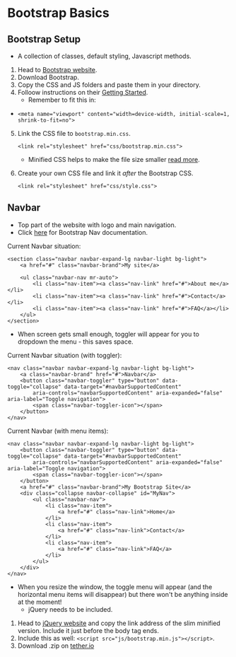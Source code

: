 # Bootstrap Basics

## Bootstrap Setup

- A collection of classes, default styling, Javascript methods.

1. Head to [Bootstrap website](https://getbootstrap.com/).
2. Download Bootstrap.
3. Copy the CSS and JS folders and paste them in your directory.
4. Folloow instructions on their [Getting Started](https://getbootstrap.com/docs/4.5/getting-started/introduction/).
   - Remember to fit this in: 
- 
    `<meta name="viewport" content="width=device-width, initial-scale=1, shrink-to-fit=no">`

5. Link the CSS file to `bootstrap.min.css`.
   
    `<link rel="stylesheet" href="css/bootstrap.min.css">`

   - Minified CSS helps to make the file size smaller [read more](https://www.quora.com/What-is-the-differnce-between-min-css-and-css-in-bootstrap-files#:~:text=min.,make%20the%20file%20size%20smaller.&text=css%20file%20is%20minimized%20version,the%20page%20load%20time%20too.).
  
6. Create your own CSS file and link it *after* the Bootstrap CSS.

    `<link rel="stylesheet" href="css/style.css">`

## Navbar

- Top part of the website with logo and main navigation.
- Click [here](https://getbootstrap.com/docs/4.5/components/navbar/) for Bootstrap Nav documentation.

Current Navbar situation:

    <section class="navbar navbar-expand-lg navbar-light bg-light">
        <a href="#" class="navbar-brand">My site</a>

        <ul class="navbar-nav mr-auto">
            <li class="nav-item"><a class="nav-link" href="#">About me</a></li>
            <li class="nav-item"><a class="nav-link" href="#">Contact</a></li>
            <li class="nav-item"><a class="nav-link" href="#">FAQ</a></li>
        </ul>
    </section>

- When screen gets small enough, toggler will appear for you to dropdown the menu - this saves space.

Current Navbar situation (with toggler):

    <nav class="navbar navbar-expand-lg navbar-light bg-light">
        <a class="navbar-brand" href="#">Navbar</a>
        <button class="navbar-toggler" type="button" data-toggle="collapse" data-target="#navbarSupportedContent"
            aria-controls="navbarSupportedContent" aria-expanded="false" aria-label="Toggle navigation">
            <span class="navbar-toggler-icon"></span>
        </button>
    </nav>

Current Navbar (with menu items):

    <nav class="navbar navbar-expand-lg navbar-light bg-light">
        <button class="navbar-toggler" type="button" data-toggle="collapse" data-target="#navbarSupportedContent"
            aria-controls="navbarSupportedContent" aria-expanded="false" aria-label="Toggle navigation">
            <span class="navbar-toggler-icon"></span>
        </button>
        <a href="#" class="navbar-brand">My Bootstrap Site</a>
        <div class="collapse navbar-collapse" id="MyNav">
            <ul class="navbar-nav">
                <li class="nav-item">
                    <a href="#" class="nav-link">Home</a>
                </li>
                <li class="nav-item">
                    <a href="#" class="nav-link">Contact</a>
                </li>
                <li class="nav-item">
                    <a href="#" class="nav-link">FAQ</a>
                </li>
            </ul>
        </div>
    </nav>

- When you resize the window, the toggle menu will appear (and the horizontal menu items will disappear) but there won't be anything inside at the moment!
  - jQuery needs to be included.

1. Head to [jQuery website](https://code.jquery.com/) and copy the link address of the slim minified version. Include it just before the body tag ends.
2. Include this as well: `<script src="js/bootstrap.min.js"></script>`.
3. Download .zip on [tether.io](http://tether.io/)